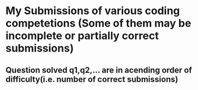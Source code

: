 # My Submissions of various coding competetions (Some of them may be incomplete or partially correct submissions)

## Question solved q1,q2,... are in acending order of difficulty(i.e. number of correct submissions)
